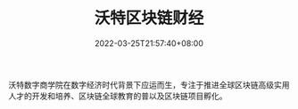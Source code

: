 ﻿---
weight: 
title: "沃特区块链财经"
description: "沃特数字商学院在数字经济时代背景下应运而生，专注于推进全球区块链高级实用人才的开发和培养、区块链全球教育的普以及区块链项目孵化"
date: 2022-03-25T21:57:40+08:00
lastmod: 2022-03-25T16:45:40+08:00
draft: false
authors: ["Metabd"]
featuredImage: "wotequkuailiancaijing.jpg"
link: ""
tags: ["微信公众号","沃特区块链财经"]
categories: ["navigation"]
navigation: ["微信公众号"]
lightgallery: true
toc: true
pinned: false
recommend: false
recommend1: false
---
沃特数字商学院在数字经济时代背景下应运而生，专注于推进全球区块链高级实用人才的开发和培养、区块链全球教育的普以及区块链项目孵化。

